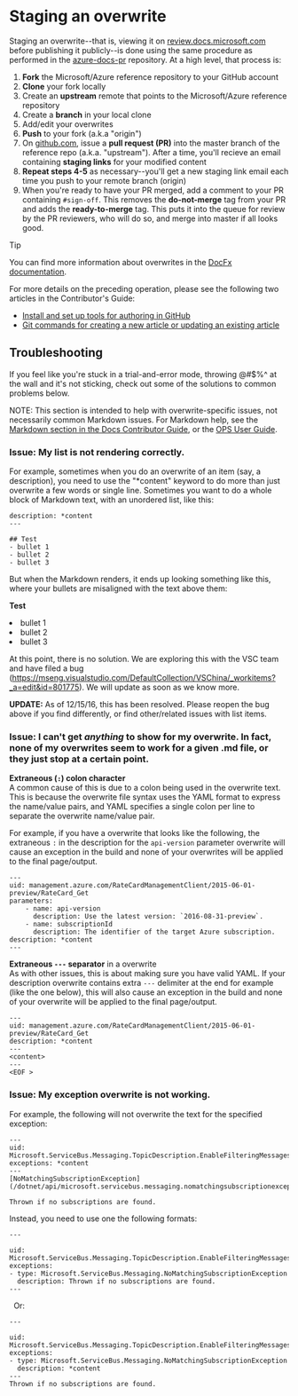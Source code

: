 ﻿# Staging an overwrite

Staging an overwrite--that is, viewing it on [review.docs.microsoft.com](https://review.docs.microsoft.com) before publishing it publicly--is done using the same procedure as performed in the [azure-docs-pr](https://github.com/Microsoft/azure-docs-pr) repository. At a high level, that process is:

1. **Fork** the Microsoft/Azure reference repository to your GitHub account
2. **Clone** your fork locally
3. Create an **upstream** remote that points to the Microsoft/Azure reference repository
4. Create a **branch** in your local clone
5. Add/edit your overwrites
6. **Push** to your fork (a.k.a "origin")
7. On [github.com](http://github.com), issue a **pull request (PR)** into the master branch of the reference repo (a.k.a. "upstream"). After a time, you'll recieve an email containing **staging links** for your modified content
8. **Repeat steps 4-5** as necessary--you'll get a new staging link email each time you push to your remote branch (origin)
9. When you're ready to have your PR merged, add a comment to your PR containing `#sign-off`. This removes the **do-not-merge** tag from your PR and adds the **ready-to-merge** tag. This puts it into the queue for review by the PR reviewers, who will do so, and merge into master if all looks good.

> [!TIP]
> You can find more information about overwrites in the [DocFx documentation](https://dotnet.github.io/docfx/tutorial/intro_overwrite_files.html).
>

For more details on the preceding operation, please see the following two articles in the Contributor's Guide:

* [Install and set up tools for authoring in GitHub](https://github.com/Microsoft/azure-docs/blob/master/contributor-guide/tools-and-setup.md)
* [Git commands for creating a new article or updating an existing article](https://github.com/Microsoft/azure-docs/blob/master/contributor-guide/git-commands-for-master.md)

## Troubleshooting

If you feel like you're stuck in a trial-and-error mode, throwing @#$%^ at the wall and it's not sticking, check out some of the solutions to common problems below. 

NOTE: This section is intended to help with overwrite-specific issues, not necessarily common Markdown issues. For Markdown help, see the [Markdown section in the Docs Contributor Guide](https://stage.docs.microsoft.com/en-us/contribute/markdown), or the [OPS User Guide](https://opsdocs.azurewebsites.net/en-us/opsdocs/partnerdocs/gfm?branch=master).

### Issue: My list is not rendering correctly.

For example, sometimes when you do an overwrite of an item (say, a description), you need to use the "*content" keyword to do more than just overwrite a few words or single line. Sometimes you want to do a whole block of Markdown text, with an unordered list, like this: 

```
description: *content
---

## Test
- bullet 1  
- bullet 2  
- bullet 3  

```

But when the Markdown renders, it ends up looking something like this, where your bullets are misaligned with the text above them:

<b>Test</b>
<li>bullet 1</li>
<li>bullet 2</li>
<li>bullet 3</li>

At this point, there is no solution. We are exploring this with the VSC team and have filed a bug (https://mseng.visualstudio.com/DefaultCollection/VSChina/_workitems?_a=edit&id=801775). We will update as soon as we know more.

**UPDATE:** As of 12/15/16, this has been resolved. Please reopen the bug above if you find differently, or find other/related issues with list items. 

### Issue: I can't get *anything* to show for my overwrite. In fact, none of my overwrites seem to work for a given .md file, or they just stop at a certain point.

**Extraneous (`:`) colon character**  
A common cause of this is due to a colon being used in the overwrite text. This is because the overwrite file syntax uses the YAML format to express the name/value pairs, and YAML specifies a single colon per line to separate the overwrite name/value pair.

For example, if you have a overwrite that looks like the following, the extraneous `:` in the description for the `api-version` parameter overwrite will cause an exception in the build and none of your overwrites will be applied to the final page/output.

```
---
uid: management.azure.com/RateCardManagementClient/2015-06-01-preview/RateCard_Get
parameters:
    - name: api-version
      description: Use the latest version: `2016-08-31-preview`.
    - name: subscriptionId
      description: The identifier of the target Azure subscription. 
description: *content
---
```

**Extraneous `---` separator** in a overwrite  
As with other issues, this is about making sure you have valid YAML. If your description overwrite contains extra `---` delimiter at the end for example (like the one below), this will also cause an exception in the build and none of your overwrite will be applied to the final page/output.

```
---
uid: management.azure.com/RateCardManagementClient/2015-06-01-preview/RateCard_Get
description: *content
---
<content>
---
<EOF > 
```

### Issue: My exception overwrite is not working.
For example, the following will not overwrite the text for the specified exception:

```
---
uid: Microsoft.ServiceBus.Messaging.TopicDescription.EnableFilteringMessagesBeforePublishing
exceptions: *content
---
[NoMatchingSubscriptionException](/dotnet/api/microsoft.servicebus.messaging.nomatchingsubscriptionexception)

Thrown if no subscriptions are found.
```

Instead, you need to use one the following formats:

```
---

uid: Microsoft.ServiceBus.Messaging.TopicDescription.EnableFilteringMessagesBeforePublishing
exceptions: 
- type: Microsoft.ServiceBus.Messaging.NoMatchingSubscriptionException 
  description: Thrown if no subscriptions are found.
---
```
 
Or:

```
---

uid: Microsoft.ServiceBus.Messaging.TopicDescription.EnableFilteringMessagesBeforePublishing
exceptions: 
- type: Microsoft.ServiceBus.Messaging.NoMatchingSubscriptionException
  description: *content
---
Thrown if no subscriptions are found.

```
